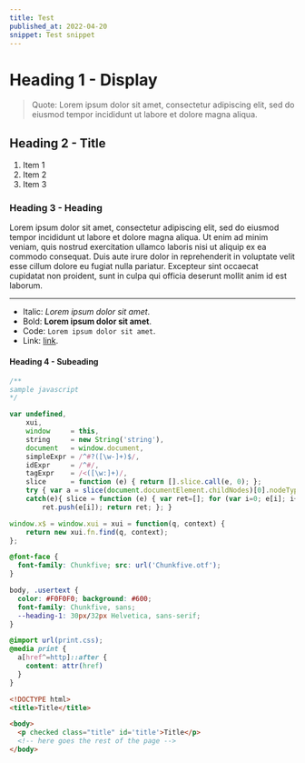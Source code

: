 ```yaml
---
title: Test
published_at: 2022-04-20
snippet: Test snippet
---
```


# Heading 1 - Display

> Quote: Lorem ipsum dolor sit amet, consectetur adipiscing elit, sed do eiusmod tempor incididunt ut labore et dolore magna aliqua.

## Heading 2 - Title

1. Item 1
2. Item 2
3. Item 3

### Heading 3 - Heading

Lorem ipsum dolor sit amet, consectetur adipiscing elit, sed do eiusmod tempor incididunt ut labore et dolore magna aliqua. Ut enim ad minim veniam, quis nostrud exercitation ullamco laboris nisi ut aliquip ex ea commodo consequat. Duis aute irure dolor in reprehenderit in voluptate velit esse cillum dolore eu fugiat nulla pariatur. Excepteur sint occaecat cupidatat non proident, sunt in culpa qui officia deserunt mollit anim id est laborum.

---

- Italic: *Lorem ipsum dolor sit amet*.
- Bold: **Lorem ipsum dolor sit amet**.
- Code: `Lorem ipsum dolor sit amet`.
- Link: [link](/).

#### Heading 4 - Subeading

```javascript
/**
sample javascript
*/

var undefined,
    xui,
    window     = this,
    string     = new String('string'),
    document   = window.document,
    simpleExpr = /^#?([\w-]+)$/,
    idExpr     = /^#/,
    tagExpr    = /<([\w:]+)/,
    slice      = function (e) { return [].slice.call(e, 0); };
    try { var a = slice(document.documentElement.childNodes)[0].nodeType; }
    catch(e){ slice = function (e) { var ret=[]; for (var i=0; e[i]; i++)
        ret.push(e[i]); return ret; }; }

window.x$ = window.xui = xui = function(q, context) {
    return new xui.fn.find(q, context);
};
```
```css
@font-face {
  font-family: Chunkfive; src: url('Chunkfive.otf');
}

body, .usertext {
  color: #F0F0F0; background: #600;
  font-family: Chunkfive, sans;
  --heading-1: 30px/32px Helvetica, sans-serif;
}

@import url(print.css);
@media print {
  a[href^=http]::after {
    content: attr(href)
  }
}
```
```html
<!DOCTYPE html>
<title>Title</title>

<body>
  <p checked class="title" id='title'>Title</p>
  <!-- here goes the rest of the page -->
</body>
```
